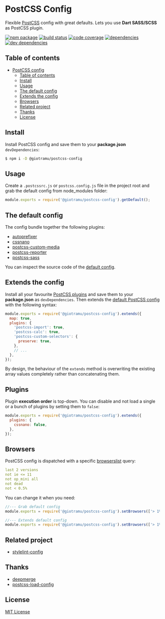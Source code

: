 # PostCSS Config

Flexible [PostCSS][postcss-doc] config with great defaults. Lets you use **Dart SASS/SCSS** as PostCSS plugin.

[![npm package][npm-badge]][npm]
[![build status][ci-badge]][ci]
[![code coverage][coverage-badge]][coverage]
[![dependencies][deps-badge]][deps]
[![dev dependencies][devdeps-badge]][devdeps]

## Table of contents

- [PostCSS config](#postcss-config)
  - [Table of contents](#table-of-contents)
  - [Install](#install)
  - [Usage](#usage)
  - [The default config](#the-default-config)
  - [Extends the config](#extends-the-config)
  - [Browsers](#browsers)
  - [Related project](#Related-project)
  - [Thanks](#thanks)
  - [License](#license)

## Install

Install PostCSS config and save them to your **package.json** `devDependencies`:

```bash
$ npm i -D @giotramu/postcss-config
```

## Usage

Create a `.postcssrc.js` or `postcss.config.js` file in the project root and grab the default config from node_modules folder:

```js
module.exports = require('@giotramu/postcss-config').getDefault();
```

## The default config

The config bundle together the following plugins:

- [autoprefixer]
- [cssnano]
- [postcss-custom-media]
- [postcss-reporter]
- [postcss-sass]

You can inspect the source code of the [default config][default-config].

## Extends the config

Install all your favourite [PostCSS plugins][postcss-plugins] and save them to your **package.json** as `devDependencies`.
Then extends the [default PostCSS config][default-config] with the following syntax:

```js
module.exports = require('@giotramu/postcss-config').extends({
  map: true,
  plugins: {
    'postcss-import': true,
    'postcss-calc': true,
    'postcss-custom-selectors': {
      preserve: true,
    },
    // ...
  },
});
```

By design, the behaviour of the `extends` method is overwriting the existing array values completely rather than concatenating them.

## Plugins

Plugin **execution order** is top-down. You can disable and not load a single or a bunch of plugins by setting them to `false`:

```js
module.exports = require('@giotramu/postcss-config').extends({
  plugins: {
    cssnano: false,
  },
});
```

## Browsers

PostCSS config is dispatched with a specific [browserslist] query:

```yml
last 2 versions
not ie <= 11
not op_mini all
not dead
not < 0.5%
```

You can change it when you need:

```js
//--- Grab default config
module.exports = require('@giotramu/postcss-config').setBrowsers(['> 1%', 'IE 10']).getDefault();

//--- Extends default config
module.exports = require('@giotramu/postcss-config').setBrowsers(['> 1%', 'IE 10']).extends({...});
```

## Related project

- [stylelint-config]

## Thanks

- [deepmerge]
- [postcss-load-config]

## License

[MIT License](./LICENSE)

<!---
  L I N K S
-->

[npm]: https://www.npmjs.com/package/@giotramu/postcss-config
[npm-badge]: https://flat.badgen.net/npm/v/@giotramu/postcss-config?icon=npm&label=npm%20package
[ci]: https://circleci.com/gh/giotramu/postcss-config
[ci-badge]: https://flat.badgen.net/circleci/github/giotramu/postcss-config?icon=circleci&label=build
[coverage]: https://codecov.io/gh/giotramu/postcss-config
[coverage-badge]: https://flat.badgen.net/codecov/c/github/giotramu/postcss-config?icon=codecov&label=coverage
[deps]: https://david-dm.org/giotramu/postcss-config
[deps-badge]: https://flat.badgen.net/david/dep/giotramu/postcss-config
[devdeps]: https://david-dm.org/giotramu/postcss-config?type=dev
[devdeps-badge]: https://flat.badgen.net/david/dev/giotramu/postcss-config
[browserslist]: https://github.com/browserslist/browserslist
[default-config]: ./src/config.ts
[autoprefixer]: https://github.com/postcss/autoprefixer
[cssnano]: https://github.com/cssnano/cssnano
[postcss-custom-media]: https://github.com/postcss/postcss-custom-media
[postcss-doc]: https://postcss.org
[postcss-load-config]: https://github.com/michael-ciniawsky/postcss-load-config
[postcss-plugins]: https://github.com/postcss/postcss/blob/master/docs/plugins.md
[postcss-reporter]: https://github.com/postcss/postcss-reporter
[postcss-sass]: https://github.com/jonathantneal/postcss-sass
[stylelint-config]: https://github.com/giotramu/stylelint-config
[deepmerge]: https://github.com/TehShrike/deepmerge
